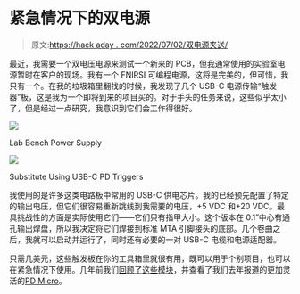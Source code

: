 # 紧急情况下的双电源

> 原文:[https://hack aday . com/2022/07/02/双电源夹送/](https://hackaday.com/2022/07/02/dual-power-supply-in-a-pinch/)

最近，我需要一个双电压电源来测试一个新来的 PCB，但我通常使用的实验室电源暂时在客户的现场。我有一个 FNIRSI 可编程电源，这将是完美的，但可惜，我只有一个。在我的垃圾箱里翻找的时候，我发现了几个 USB-C 电源传输“触发器”板，这是我为一个即将到来的项目买的。对于手头的任务来说，这些似乎太小了，但是经过一点研究，我意识到它们会工作得很好。

[![](../Images/84819c85215cd4ffe848e4481d5dc1c4.png)](https://hackaday.com/2022/07/02/dual-power-supply-in-a-pinch/lab-power-supply-front/)

Lab Bench Power Supply

[![](../Images/9b84d9810502527804fcdbb09a045c4d.png)](https://hackaday.com/2022/07/02/dual-power-supply-in-a-pinch/pd-zoom/)

Substitute Using USB-C PD Triggers

我使用的是许多这类电路板中常用的 USB-C 供电芯片。我的已经预先配置了特定的输出电压，但它们很容易重新跳线到我需要的电压，+5 VDC 和+20 VDC。最具挑战性的方面是实际使用它们——它们只有指甲大小。这个版本在 0.1”中心有通孔输出焊盘，所以我决定将它们焊接到标准 MTA 引脚接头的底部。几个卷曲之后，我就可以启动并运行了，同时还有必要的一对 USB-C 电缆和电源适配器。

只需几美元，这些触发板在你的工具箱里就很有用，既可以用于个别项目，也可以在紧急情况下使用。几年前我们[回顾了这些模块](https://hackaday.com/2020/10/23/a-plethora-of-power-delivery-potential/)，并查看了我们去年报道的更加灵活的[PD Micro](https://hackaday.com/2021/01/16/usb-c-programmable-power-supply-for-any-project/)。